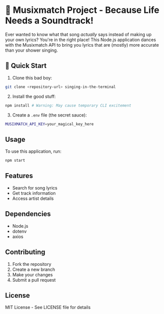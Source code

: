# 🎵 Musixmatch Project - Because Life Needs a Soundtrack!

Ever wanted to know what that song _actually_ says instead of making up your own lyrics? You're in the right place! This Node.js application dances with the Musixmatch API to bring you lyrics that are (mostly) more accurate than your shower singing.

## 🚀 Quick Start

1. Clone this bad boy:
```bash
git clone <repository-url> singing-in-the-terminal
```

2. Install the good stuff:
```bash
npm install # Warning: May cause temporary CLI excitement
```

3. Create a `.env` file (the secret sauce):
```bash
MUSIXMATCH_API_KEY=your_magical_key_here
```

## Usage

To use this application, run:

```bash
npm start
```

## Features

- Search for song lyrics
- Get track information
- Access artist details

## Dependencies

- Node.js
- dotenv
- axios

## Contributing

1. Fork the repository
2. Create a new branch
3. Make your changes
4. Submit a pull request

## License

MIT License - See LICENSE file for details
